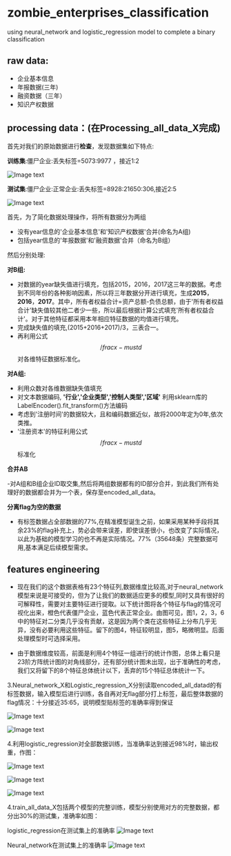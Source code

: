 # zombie_enterprises_classification
using neural_network and logistic_regression model to complete a binary classification

## raw data:
- 企业基本信息
- 年报数据(三年)
- 融资数据（三年）
- 知识产权数据

## processing data：(在Processing_all_data_X完成)
首先对我们的原始数据进行**检查**，发现数据集如下特点:

**训练集**:僵尸企业:丢失标签=5073:9977 ，接近1:2

![Image text](https://github.com/HongdaChen/zombie_enterprises_classification/blob/master/picture/base.png)

**测试集**:僵尸企业:正常企业:丢失标签=8928:21650:306,接近2:5

![Image text](https://github.com/HongdaChen/zombie_enterprises_classification/blob/master/picture/varify.png)

首先，为了简化数据处理操作，将所有数据分为两组
- 没有year信息的'企业基本信息'和'知识产权数据'合并(命名为A组)
- 包括year信息的'年报数据'和'融资数据'合并（命名为B组）

然后分别处理:

**对B组:**

- 对数据的year缺失值进行填充，包括2015，2016，2017这三年的数据。考虑到不同年份的各种影响因素，所以将三年数据分开进行填充，生成**2015**，**2016**，**2017**。其中，所有者权益合计=资产总额-负债总额，由于'所有者权益合计'缺失值较其他二者少一些，所以最后根据计算公式填充'所有者权益合计'。对于其他特征都采用本年相应特征数据的均值进行填充。
- 完成缺失值的填充,(2015+2016+2017)/3，三表合一。
- 再利用公式$$ /frac{x-mu}{std} $$对各维特征数据标准化。

**对A组:**

- 利用众数对各维数据缺失值填充
- 对文本数据编码, **'行业','企业类型','控制人类型','区域'** 利用sklearn库的LabelEncoder().fit_transform()方法编码
- 考虑到'注册时间'的数据较大，且和编码数据近似，故将2000年定为0年,依次类推。
- '注册资本'的特征利用公式$$ /frac{x-mu}{std} $$标准化

**合并AB**

-对A组和B组企业ID取交集,然后将两组数据都有的ID部分合并，到此我们所有处理好的数据都合并为一个表，保存至encoded_all_data。

**分离flag为空的数据**

- 有标签数据占全部数据的77%,在精准模型诞生之前，如果采用某种手段将其余23%的flag补充上，势必会带来误差，即使误差很小，也改变了实际情况，以此为基础的模型学习的也不再是实际情况。77%（35648条）完整数据可用,基本满足后续模型需求。

## features engineering
- 现在我们的这个数据表格有23个特征列,数据维度比较高,对于neural_network模型来说是可接受的，但为了让我们的数据适应更多的模型,同时又具有很好的可解释性，需要对主要特征进行提取。以下统计图将各个特征与flag的情况可视化出来，橙色代表僵尸企业，蓝色代表正常企业。由图可见，图1，2，3，6中的特征对二分类几乎没有贡献，这是因为两个类在这些特征上分布几乎无异，没有必要利用这些特征。留下的图4，特征较明显，图5，略微明显。后面处理模型时可选择采用。



- 由于数据维度较高，前面是利用4个特征一组进行的统计作图，总体上看只是23阶方阵统计图的对角线部分，还有部分统计图未出现，出于准确性的考虑，我们又将留下的8个特征总体统计以下，丢弃的15个特征总体统计一下。




3.Neural_network_X和Logistic_regression_X分别读取encoded_all_datad的有标签数据，输入模型后进行训练，各自再对无flag部分打上标签，最后整体数据的flag情况：十分接近35:65，说明模型贴标签的准确率得到保证

![Image text](https://github.com/HongdaChen/zombie_enterprises_classification/blob/master/pictures/log.png)

![Image text](https://github.com/HongdaChen/zombie_enterprises_classification/blob/master/pictures/neuron.png)

4.利用logistic_regression对全部数据训练，当准确率达到接近98%时，输出权重，作图：

![Image text](https://github.com/HongdaChen/zombie_enterprises_classification/blob/master/pictures/wordcloud.png)

![Image text](https://github.com/HongdaChen/zombie_enterprises_classification/blob/master/pictures/wordcloud2000.png)

![Image text](https://github.com/HongdaChen/zombie_enterprises_classification/blob/master/pictures/weights.png)

4.train_all_data_X包括两个模型的完整训练，模型分别使用对方的完整数据，都分出30%的测试集，准确率如图：

logistic_regression在测试集上的准确率
![Image text](https://github.com/HongdaChen/zombie_enterprises_classification/blob/master/pictures/l_tes_acc.svg)

Neural_network在测试集上的准确率
![Image text](https://github.com/HongdaChen/zombie_enterprises_classification/blob/master/picture/neuron_valid_acc.svg)

